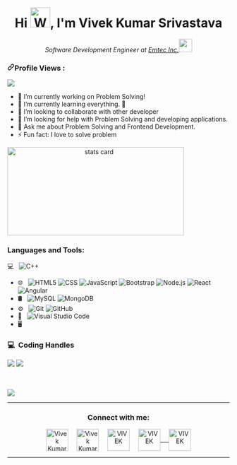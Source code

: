 <h1 align="center">Hi <img src="https://raw.githubusercontent.com/nixin72/nixin72/master/wave.gif" 
         alt="Waving hand animated gif"
         height="45"
         width="45" />, I'm Vivek Kumar Srivastava</h1>
<p align="center"><em>Software Development Engineer at <a href="https://www.emtecinc.com">Emtec Inc.</a><img src="https://media.giphy.com/media/WUlplcMpOCEmTGBtBW/giphy.gif" width="30"> 
</em></p>
<!-- <h3 align="center"> I'm a Problem Solver Enthusiast and Developer !</h3> -->
<h3><a id="user-content-profile-views-" class="anchor" aria-hidden="true" href="#profile-views-"><svg class="octicon octicon-link" viewBox="0 0 16 16" version="1.1" width="16" height="16" aria-hidden="true"><path fill-rule="evenodd" d="M7.775 3.275a.75.75 0 001.06 1.06l1.25-1.25a2 2 0 112.83 2.83l-2.5 2.5a2 2 0 01-2.83 0 .75.75 0 00-1.06 1.06 3.5 3.5 0 004.95 0l2.5-2.5a3.5 3.5 0 00-4.95-4.95l-1.25 1.25zm-4.69 9.64a2 2 0 010-2.83l2.5-2.5a2 2 0 012.83 0 .75.75 0 001.06-1.06 3.5 3.5 0 00-4.95 0l-2.5 2.5a3.5 3.5 0 004.95 4.95l1.25-1.25a.75.75 0 00-1.06-1.06l-1.25 1.25a2 2 0 01-2.83 0z"></path></svg></a>Profile Views :<br></h3>


<img src="https://camo.githubusercontent.com/c2344f891c785dfe7ecbc4c76afcf80f0f5112955acc4761e6016fb1165a25f3/68747470733a2f2f70726f66696c652d636f756e7465722e676c697463682e6d652f736872616e6e796f626173752f636f756e742e737667" data-canonical-src="https://profile-counter.glitch.me/Viv786ek/count.svg" style="max-width:100%;">


- 🔭 I’m currently working on Problem Solving!
- 🌱 I’m currently learning everything. 🤣
- 👯 I’m looking to collaborate with other developer
- 🤔 I’m looking for help with Problem Solving and developing applications.
- 💬 Ask me about Problem Solving and Frontend Development.
- ⚡ Fun fact: I love to solve problem
<p>
<a align= "center" href="https://github.com/ishikkkkaaaa">
<img alt= "stats card" height="200px" width="400" src="https://github-readme-streak-stats.herokuapp.com?user=viv786ek&theme=radical)">
</a>
</p>
<!-- <br /> -->

### Languages and Tools:

💻 &nbsp;
  ![C++](https://img.shields.io/badge/-C++-333333?style=flat&logo=C%2B%2B&logoColor=00599C)
- 🌐 &nbsp;
  ![HTML5](https://img.shields.io/badge/-HTML5-333333?style=flat&logo=HTML5)
  ![CSS](https://img.shields.io/badge/-CSS-333333?style=flat&logo=CSS3&logoColor=1572B6)
  ![JavaScript](https://img.shields.io/badge/-JavaScript-333333?style=flat&logo=javascript)
  ![Bootstrap](https://img.shields.io/badge/-Bootstrap-333333?style=flat&logo=bootstrap&logoColor=563D7C)
  ![Node.js](https://img.shields.io/badge/-Node.js-333333?style=flat&logo=node.js)
  ![React](https://img.shields.io/badge/-React-333333?style=flat&logo=react)
  ![Angular](https://img.shields.io/badge/-Angular-333333?style=flat&logo=angular)
-  🛢 &nbsp;
  ![MySQL](https://img.shields.io/badge/-MySQL-333333?style=flat&logo=mysql)
  ![MongoDB](https://img.shields.io/badge/-MongoDB-333333?style=flat&logo=mongodb)
- ⚙️ &nbsp;
  ![Git](https://img.shields.io/badge/-Git-333333?style=flat&logo=git)
  ![GitHub](https://img.shields.io/badge/-GitHub-333333?style=flat&logo=github)
- 🔧 &nbsp;
  ![Visual Studio Code](https://img.shields.io/badge/-Visual%20Studio%20Code-333333?style=flat&logo=visual-studio-code&logoColor=007ACC)
- 🖥 &nbsp;

<!-- <img align="left" alt="Visual Studio Code" width="26px" src="https://raw.githubusercontent.com/github/explore/80688e429a7d4ef2fca1e82350fe8e3517d3494d/topics/visual-studio-code/visual-studio-code.png" />
<img align="left" alt="HTML5" width="26px" src="https://raw.githubusercontent.com/github/explore/80688e429a7d4ef2fca1e82350fe8e3517d3494d/topics/html/html.png" />
<img align="left" alt="CSS3" width="26px" src="https://raw.githubusercontent.com/github/explore/80688e429a7d4ef2fca1e82350fe8e3517d3494d/topics/css/css.png" />

<img align="left" alt="JavaScript" width="26px" src="https://raw.githubusercontent.com/github/explore/80688e429a7d4ef2fca1e82350fe8e3517d3494d/topics/javascript/javascript.png" />

<img align="left" alt="SQL" width="26px" src="https://raw.githubusercontent.com/github/explore/80688e429a7d4ef2fca1e82350fe8e3517d3494d/topics/sql/sql.png" />
<img align="left" alt="MySQL" width="26px" src="https://raw.githubusercontent.com/github/explore/80688e429a7d4ef2fca1e82350fe8e3517d3494d/topics/mysql/mysql.png" />

<img align="left" alt="GitHub" width="26px" src="https://raw.githubusercontent.com/github/explore/78df643247d429f6cc873026c0622819ad797942/topics/github/github.png" /> -->

<h3> 💻 &nbsp;Coding Handles </h3>

[![](https://img.shields.io/badge/GeeksForGeeks-viv786ek-green)](https://auth.geeksforgeeks.org/user/viv786ek/profile)
[![](https://img.shields.io/badge/Leetcode-Viv786_ek-red)](https://leetcode.com/Viv786_ek/)

<br />
<br />


<img src="https://github-readme-stats.vercel.app/api?username=viv786ek&&show_icons=true&title_color=ffffff&icon_color=bb2acf&text_color=daf7dc&bg_color=151515">

<hr>

<h3 align="center">Connect with me:</h3>
<p align="center">
<!--          <a href="https://www.linkedin.com/in/soham-chakraborty-69aa70192/" target="_blank"><img src="https://img.shields.io/badge/LinkedIn-%230077B5.svg?&style=flat-square&logo=linkedin&logoColor=white" alt="LinkedIn"></a>
[![Github Badge](https://img.shields.io/badge/-Github-232323?style=flat-square&logo=Github&logoColor=white&link=https://space.bilibili.com/7708412)](https://github.com/Viv786ek)
[![Gmail Badge](https://img.shields.io/badge/-Gmail-c14438?style=flat-square&logo=Gmail&logoColor=white&link=mailto:vivekkumarsrivastava877@gmail.com)](mailto:vivekkumarsrivastava877@gmail.com)
[![Whatsapp Badge](https://img.shields.io/badge/-Whatsapp-4CA143?style=flat-square&labelColor=4CA143&logo=whatsapp&logoColor=white&link=https://api.whatsapp.com/send?phone=7897542077&text=Hi!)](https://api.whatsapp.com/send?phone=7897542077&text=Hi!)
<a href="https://www.instagram.com/Viv786ek/" target="_blank"><img src="https://img.shields.io/badge/Instagram-%23E4405F.svg?&style=flat-square&logo=instagram&logoColor=white" alt="Instagram"></a> -->
<a href="https://twitter.com/VivekKu04263472" target="blank"><img align="center" src="https://img.icons8.com/cute-clipart/64/000000/twitter.png" alt="Vivek Kumar Srivastava" height="50" width="50" /></a> &nbsp;&nbsp;&nbsp;
<a href="https://www.linkedin.com/in/Viv786ek/" target="blank"><img align="center" src="https://img.icons8.com/cute-clipart/64/000000/linkedin.png" alt="Vivek Kumar Srivastava" height="50" width="50" /></a>&nbsp;&nbsp;&nbsp;&nbsp;
<a href="mailto:vivekkumarsrivastava877@gmail.com" target="blank"><img align="center" src="https://img.icons8.com/cute-clipart/64/000000/gmail.png" alt="VIVEK" height="50" width="50" /></a>&nbsp;&nbsp;&nbsp;&nbsp;
<a href="https://api.whatsapp.com/send?phone=7897542077&text=Hi!" target="blank"><img align="center" src="https://img.icons8.com/cute-clipart/64/000000/whatsapp.png" alt="VIVEK" height="50" width="50" />&nbsp;&nbsp;&nbsp;&nbsp;
<a href="https://instagram.com/Viv786ek" target="blank"><img align="center" src="https://img.icons8.com/cute-clipart/64/000000/instagram-new.png" alt="VIVEK" height="50" width="50" /></a>
</p>

<hr>



